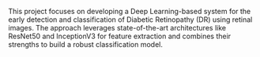 This project focuses on developing a Deep Learning-based system for the early detection and classification of Diabetic Retinopathy (DR) using retinal images. The approach leverages state-of-the-art architectures like ResNet50 and InceptionV3 for feature extraction and combines their strengths to build a robust classification model.
